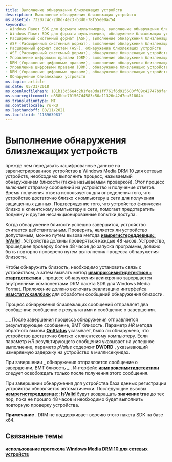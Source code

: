 ```yaml
---
title: Выполнение обнаружения близлежащих устройств
description: Выполнение обнаружения близлежащих устройств
ms.assetid: 73207c4c-2d8d-4ec3-b3d0-78f55ee0a754
keywords:
- Windows Пакет SDK для формата мультимедиа, выполнение обнаружения близлежащих устройств
- Windows Пакет SDK для формата мультимедиа, обнаружение близлежащих устройств
- Расширенный системный формат (ASF), выполнение обнаружения близлежащих устройств
- ASF (Расширенный системный формат), выполнение обнаружения близлежащих устройств
- Расширенный формат систем (ASF), обнаружение близлежащих устройств
- ASF (Расширенный системный формат), обнаружение близлежащих устройств
- Управление цифровыми правами (DRM), выполнение обнаружения близлежащих устройств
- DRM (Управление цифровыми правами), выполнение обнаружения близлежащих устройств
- Управление цифровыми правами (DRM), обнаружение близлежащих устройств
- DRM (Управление цифровыми правами), обнаружение близлежащих устройств
- Обнаружение близлежащих устройств
ms.topic: article
ms.date: 05/31/2018
ms.openlocfilehash: 181b13d56e4c2b1fea0da1ff761f6d915680ff89c42747b9faf4260184ae4205
ms.sourcegitcommit: e858bbe701567d4583c50a11326e42d7ea51804b
ms.translationtype: MT
ms.contentlocale: ru-RU
ms.lasthandoff: 08/11/2021
ms.locfileid: "118963983"
---
```

# <a name="performing-proximity-detection"></a>Выполнение обнаружения близлежащих устройств

прежде чем передавать зашифрованные данные на зарегистрированное устройство в Windows Media DRM 10 для сетевых устройств, необходимо выполнить процесс, называемый обнаружением близости (также называемым проверкой). Этот процесс включает отправку сообщений на устройство и получение ответов. Время получения ответа используется для определения того, что устройство достаточно близко к компьютеру в сети для получения защищенных данных. Подтверждение того, что устройство физически близко к клиентскому компьютеру в сети, помогает предотвратить подмену и другие несанкционированные попытки доступа.

Когда обнаружение близости успешно завершится, устройство считается действительным. Проверить, является ли устройство допустимым, можно путем вызова метода [**ивмрегистереддевице:: IsValid**](/previous-versions/windows/desktop/api/Wmsdkidl/nf-wmsdkidl-iwmregistereddevice-isvalid) . Устройства должны проверяться каждые 48 часов. Устройство, прошедшее проверку более 48 часов до запуска программы, должно быть повторно проверено путем выполнения процесса обнаружения близости.

Чтобы обнаружить близость, необходимо установить связь с устройством, а затем вызвать метод [**ивмпроксимитидетектион:: стартдетектион**](/previous-versions/windows/desktop/api/Wmsdkidl/nf-wmsdkidl-iwmproximitydetection-startdetection) . процесс обнаружения асинхронно завершается внутренними компонентами DRM пакета SDK для Windows Media Format. Приложение должно включать реализацию интерфейса [**ивмстатускаллбакк**](/previous-versions/windows/desktop/api/wmsdkidl/nn-wmsdkidl-iwmstatuscallback) для обработки сообщений обнаружения близости.

Процесс обнаружения близлежащих сообщений отправляет два сообщения: сообщение с результатами и сообщение о завершении.

\_ \_ После завершения процесса обнаружения отправляется результирующее сообщение, ВМТ близость. Параметр *HR* метода обратного вызова [**OnStatus**](/previous-versions/windows/desktop/api/Wmsdkidl/nf-wmsdkidl-iwmstatuscallback-onstatus) указывает, было ли обнаружено, что устройство достаточно близко к клиентскому компьютеру. Если параметр *HR* результирующего сообщения указывает на успешное выполнение, параметр *pValue* содержит **DWORD** , указывающий измеряемую задержку на устройство в миллисекундах.

При завершении \_ обнаружения отправляется сообщение о завершении, ВМТ близость \_ . Интерфейс [**ивмпроксимитидетектион**](/previous-versions/windows/desktop/api/wmsdkidl/nn-wmsdkidl-iwmproximitydetection) следует освобождать только после получения этого сообщения.

При завершении обнаружения для устройства база данных регистрации устройства обновляется автоматически. Последующие вызовы [**ивмрегистереддевице:: IsValid**](/previous-versions/windows/desktop/api/Wmsdkidl/nf-wmsdkidl-iwmregistereddevice-isvalid) будут возвращать **значение true** до тех пор, пока не прошло 48 часов и необходимо будет выполнить повторную проверку устройства.

**Примечание** . DRM не поддерживает версию этого пакета SDK на базе x64.

## <a name="related-topics"></a>Связанные темы

<dl> <dt>

[**использование протокола Windows Media DRM 10 для сетевых устройств**](using-the-windows-media-drm-10-for-network-devices-protocol.md)
</dt> </dl>

 

 




